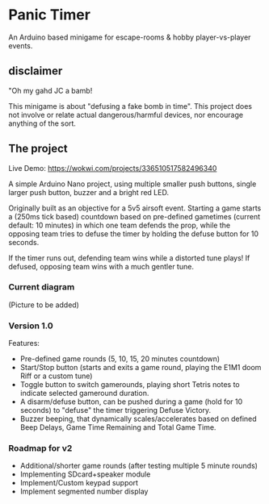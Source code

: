 # Panic Timer
An Arduino based minigame for escape-rooms & hobby player-vs-player events.

## disclaimer

"Oh my gahd JC a bamb!

This minigame is about "defusing a fake bomb in time". This project does not involve or relate actual dangerous/harmful devices, nor encourage anything of the sort.

## The project

Live Demo: https://wokwi.com/projects/336510517582496340

A simple Arduino Nano project, using multiple smaller push buttons, single larger push button, buzzer and a bright red LED.

Originally built as an objective for a 5v5 airsoft event. Starting a game starts a (250ms tick based) countdown based on pre-defined gametimes (current default: 10 minutes) in which one team defends the prop, while the opposing team tries to defuse the timer by holding the defuse button for 10 seconds.

If the timer runs out, defending team wins while a distorted tune plays! If defused, opposing team wins with a much gentler tune.

### Current diagram

(Picture to be added)

### Version 1.0

Features:
- Pre-defined game rounds (5, 10, 15, 20 minutes countdown)
- Start/Stop button (starts and exits a game round, playing the E1M1 doom Riff or a custom tune)
- Toggle button to switch gamerounds, playing short Tetris notes to indicate selected gameround duration.
- A disarm/defuse button, can be pushed during a game (hold for 10 seconds) to "defuse" the timer triggering Defuse Victory.
- Buzzer beeping, that dynamically scales/accelerates based on defined Beep Delays, Game Time Remaining and Total Game Time.

### Roadmap for v2
- Additional/shorter game rounds (after testing multiple 5 minute rounds)
- Implementing SDcard+speaker module
- Implement/Custom keypad support
- Implement segmented number display


